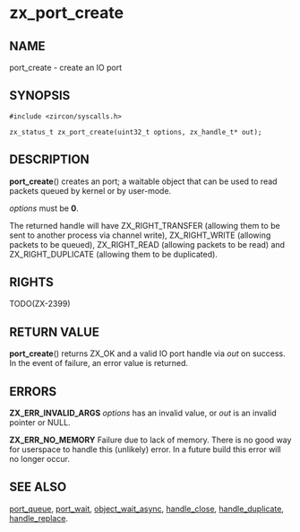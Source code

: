# zx_port_create

## NAME

port_create - create an IO port

## SYNOPSIS

```
#include <zircon/syscalls.h>

zx_status_t zx_port_create(uint32_t options, zx_handle_t* out);

```

## DESCRIPTION

**port_create**() creates an port; a waitable object that can be used to
read packets queued by kernel or by user-mode.

*options* must be **0**.

The returned handle will have ZX_RIGHT_TRANSFER (allowing them to be sent
to another process via channel write), ZX_RIGHT_WRITE (allowing
packets to be queued), ZX_RIGHT_READ (allowing packets to be read) and
ZX_RIGHT_DUPLICATE (allowing them to be duplicated).

## RIGHTS

TODO(ZX-2399)

## RETURN VALUE

**port_create**() returns ZX_OK and a valid IO port handle via *out* on
success. In the event of failure, an error value is returned.

## ERRORS

**ZX_ERR_INVALID_ARGS** *options* has an invalid value, or *out* is an
invalid pointer or NULL.

**ZX_ERR_NO_MEMORY**  Failure due to lack of memory.
There is no good way for userspace to handle this (unlikely) error.
In a future build this error will no longer occur.

## SEE ALSO

[port_queue](port_queue.md),
[port_wait](port_wait.md),
[object_wait_async](object_wait_async.md),
[handle_close](handle_close.md),
[handle_duplicate](handle_duplicate.md),
[handle_replace](handle_replace.md).
